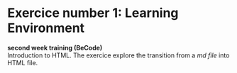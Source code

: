 # Exercice number 1: Learning Environment  
**second week training (BeCode)**  
Introduction to HTML. The exercice explore the transition from a *md file* into HTML file.  

